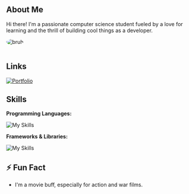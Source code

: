 ##  About Me

Hi there! I'm a passionate computer science student fueled by a love for learning and the thrill of building cool things as a developer. 

<img src="https://cdn.nest.rip/uploads/bddeaee7-511f-4546-98d5-4612fd69ac8d.png" alt="bruh" style="border-radius: 50%; margin-bottom: 1rem;">

##  Links

[![Portfolio](https://img.shields.io/badge/Portfolio-000?style=for-the-badge&logo=ko-fi&logoColor=white)](https://ifelsebetter.vercel.app/) 


##  Skills

**Programming Languages:**

![My Skills](https://skillicons.dev/icons?i=nodejs,react,next&theme=dark)

**Frameworks & Libraries:**

![My Skills](https://skillicons.dev/icons?i=js,c,py,html,css&theme=dark)

##  ⚡️  Fun Fact

*  I'm a movie buff, especially for action and war films. 

